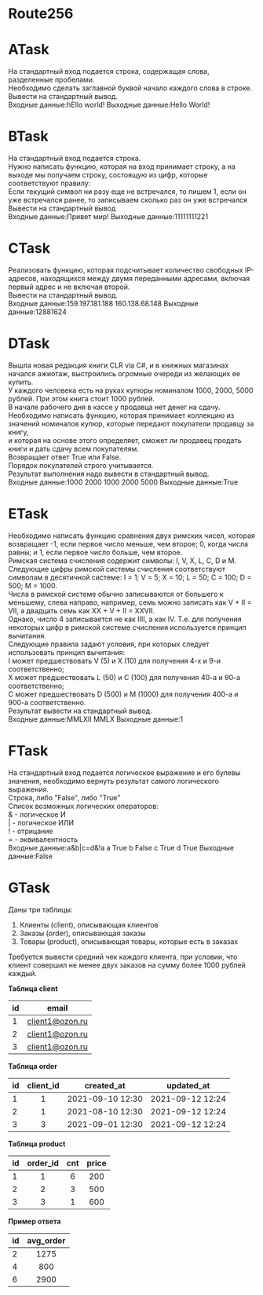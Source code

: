 # Route256  
# ATask  
На стандартный вход подается строка, содержащая слова, разделенные пробелами.   
Необходимо сделать заглавной буквой начало каждого слова в строке.  
Вывести на стандартный вывод.  
Входные данные:hEllo world! Выходные данные:Hello World!
# BTask  
На стандартный вход подается строка.  
Нужно написать функцию, которая на вход принимает строку, а на выходе мы получаем строку, состоящую из цифр, которые соответствуют правилу:  
Если текущий символ ни разу еще не встречался, то пишем 1, если он уже встречался ранее, то записываем сколько раз он уже встречался  
Вывести на стандартный вывод   
Входные данные:Привет мир! Выходные данные:11111111221   
# CTask  
Реализовать функцию, которая подсчитывает количество свободных IP-адресов, находящихся между двумя переданными адресами, включая первый адрес и не включая второй.  
Вывести на стандартный вывод.  
Входные данные:159.197.181.188 160.138.68.148 Выходные данные:12881624  
# DTask  
Вышла новая редакция книги CLR via C#, и в книжных магазинах начался ажиотаж, выстроились огромные очереди из желающих ее купить.   
У каждого человека есть на руках купюры номиналом 1000, 2000, 5000 рублей. При этом книга стоит 1000 рублей.  
В начале рабочего дня в кассе у продавца нет денег на сдачу.   
Необходимо написать функцию, которая принимает коллекцию из значений номиналов купюр, которые передают покупатели продавцу за книгу,   
и которая на основе этого определяет, сможет ли продавец продать книги и дать сдачу всем покупателям.   
Возвращает ответ True или False.   
Порядок покупателей строго учитывается.  
Результат выполнения надо вывести в стандартный вывод.   
Входные данные:1000 2000 1000 2000 5000 Выходные данные:True    
# ETask   
Необходимо написать функцию сравнения двух римских чисел, которая возвращает -1, если первое число меньше, чем второе; 0, когда числа равны; и 1, если первое число больше, чем второе.  
Римская система счисления содержит символы: I, V, X, L, C, D и M.     
Следующие цифры римской системы счисления соответствуют символам в десятичной системе: I = 1; V = 5; X = 10; L = 50; C = 100; D = 500; M = 1000.   
Числа в римской системе обычно записываются от большего к меньшему, слева направо, например, семь можно записать как V + II = VII, а двадцать семь как XX + V + II = XXVII.   
Однако, число 4 записывается не как IIII, а как IV. Т.е. для получения некоторых цифр в римской системе счисления используется принцип вычитания.     
Следующие правила задают условия, при которых следует использовать принцип вычитания:   
I может предшествовать V (5) и X (10) для получения 4-х и 9-и соответственно;    
X может предшествовать L (50) и С (100) для получения 40-а и 90-а соответственно;    
С может предшествовать D (500) и M (1000) для получения 400-а и 900-а соответственно.    
Результат вывести на стандартный вывод.     
Входные данные:MMLXII MMLX  Выходные данные:1
# FTask     
На стандартный вход подается логическое выражение и его булевы значения, необходимо вернуть результат самого логического выражения.    
Строка, либо "False", либо "True"   
Список возможных логических операторов:   
& - логическое И   
| - логическое ИЛИ   
! - отрицание   
= - эквивалентность   
Входные данные:a&b|c=d&!a a True b False c True d True  Выходные данные:False   
# GTask    
Даны три таблицы:   

1. Клиенты (client), описывающая клиентов   
2. Заказы (order), описывающая заказы   
3. Товары (product), описывающая товары, которые есть в заказах   

Требуется вывести средний чек каждого клиента, при условии, что клиент совершил не менее двух заказов на сумму более 1000 рублей каждый.

**Таблица client**  

| id       | email                |
| ------------- |:------------------:|
| 1  | client1@ozon.ru |
| 2  | client1@ozon.ru |
| 3  | client1@ozon.ru |   

**Таблица order**   

|id|	client_id |	created_at |	updated_at |
|----|:----:|:---------------------:|:----------------------:|
|1 |	1 |	2021-09-10 12:30 |	2021-09-12 12:24|
|2 |	1 |	2021-08-10 12:30 |	2021-09-12 12:24|
|3 |	3 |	2021-09-01 12:30 |	2021-09-12 12:24|

**Таблица product**

| id | order_id|	cnt | price |
|----|:----:|:---------------------:|:----------------------:|
|1|	1 |	6 |	200|
|2 |	2 |	3 |	500|
|3 |	3 |	1 |	600|

**Пример ответа**

|id |	avg_order|
|----|:----:|
|2 |	1275|
|4 |	800|
|6 |	2900|
